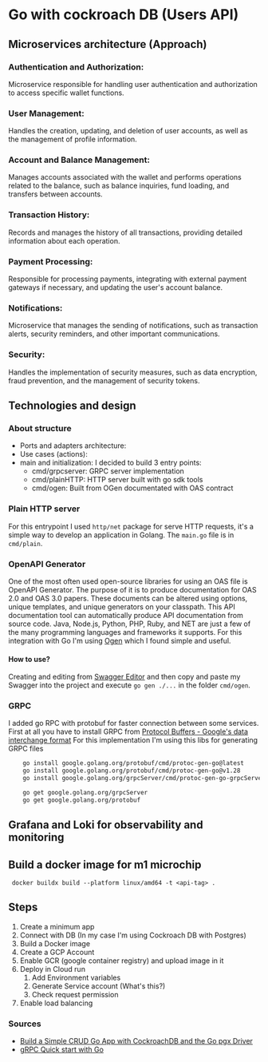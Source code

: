 # Go with cockroach DB (Users API)

## Microservices architecture (Approach)

### Authentication and Authorization:
Microservice responsible for handling user authentication and authorization to access specific wallet functions.

### User Management:
Handles the creation, updating, and deletion of user accounts, as well as the management of profile information.

### Account and Balance Management:
Manages accounts associated with the wallet and performs operations related to the balance, such as balance inquiries, fund loading, and transfers between accounts.

### Transaction History:
Records and manages the history of all transactions, providing detailed information about each operation.

### Payment Processing:
Responsible for processing payments, integrating with external payment gateways if necessary, and updating the user's account balance.

### Notifications:
Microservice that manages the sending of notifications, such as transaction alerts, security reminders, and other important communications.

### Security:
Handles the implementation of security measures, such as data encryption, fraud prevention, and the management of security tokens.

## Technologies and design

### About structure

* Ports and adapters architecture:
* Use cases (actions):
* main and initialization: I decided to build 3 entry points:
  * cmd/grpcserver: GRPC server implementation
  * cmd/plainHTTP: HTTP server built with go sdk tools
  * cmd/ogen: Built from OGen documentated with OAS contract

### Plain HTTP server
For this entrypoint I used `http/net` package for serve HTTP requests, it's a simple way to develop an application in Golang. The `main.go` file is in `cmd/plain`.

### OpenAPI Generator
One of the most often used open-source libraries for using an OAS file is OpenAPI Generator. The purpose of it is to produce documentation for OAS 2.0 and OAS 3.0 papers. These documents can be altered using options, unique templates, and unique generators on your classpath.
This API documentation tool can automatically produce API documentation from source code. Java, Node.js, Python, PHP, Ruby, and NET are just a few of the many programming languages and frameworks it supports.
For this integration with Go I'm using [Ogen](https://ogen.dev/) which I found simple and useful.

#### How to use?
Creating and editing from [Swagger Editor](https://editor.swagger.io/) and then copy and paste my Swagger into the project and execute `go gen ./...` in the folder `cmd/ogen`.

### GRPC
I added go RPC with protobuf for faster connection between some services. 
First at all you have to install GRPC from [Protocol Buffers - Google's data interchange format](https://github.com/protocolbuffers/protobuf)
For this implementation I'm using this libs for generating GRPC files

````bash
    go install google.golang.org/protobuf/cmd/protoc-gen-go@latest
    go install google.golang.org/protobuf/cmd/protoc-gen-go@v1.28
    go install google.golang.org/grpcServer/cmd/protoc-gen-go-grpcServer@v1.2

	go get google.golang.org/grpcServer
	go get google.golang.org/protobuf
````

## Grafana and Loki for observability and monitoring



## Build a docker image for m1 microchip
```shell
 docker buildx build --platform linux/amd64 -t <api-tag> .
```

## Steps
1. Create a minimum app
2. Connect with DB (In my case I'm using Cockroach DB with Postgres)
3. Build a Docker image
4. Create a GCP Account
5. Enable GCR (google container registry) and upload image in it
6. Deploy in Cloud run
   1. Add Environment variables
   2. Generate Service account (What's this?)
   3. Check request permission
7. Enable load balancing
### Sources
* [Build a Simple CRUD Go App with CockroachDB and the Go pgx Driver](https://www.cockroachlabs.com/docs/stable/build-a-go-app-with-cockroachdb)
* [gRPC Quick start with Go](https://grpc.io/docs/languages/go/quickstart/)